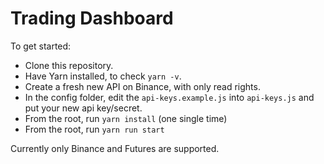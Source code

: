 # Trading Dashboard

To get started:

- Clone this repository.
- Have Yarn installed, to check `yarn -v`.
- Create a fresh new API on Binance, with only read rights.
- In the config folder, edit the `api-keys.example.js` into `api-keys.js` and put your new api key/secret.
- From the root, run `yarn install` (one single time)
- From the root, run `yarn run start`

Currently only Binance and Futures are supported.
